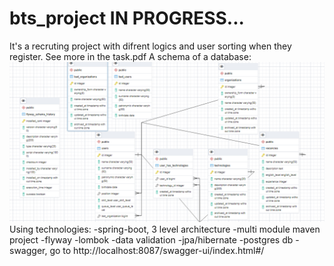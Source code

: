 # bts_project IN PROGRESS...
It's a recruting project with difrent logics and user sorting when they register. See more in the task.pdf
A schema of a database:
![img.png](img.png)
Using technologies:
-spring-boot, 3 level architecture
-multi module maven project
-flyway
-lombok
-data validation
-jpa/hibernate
-postgres  db
-swagger, go to http://localhost:8087/swagger-ui/index.html#/
